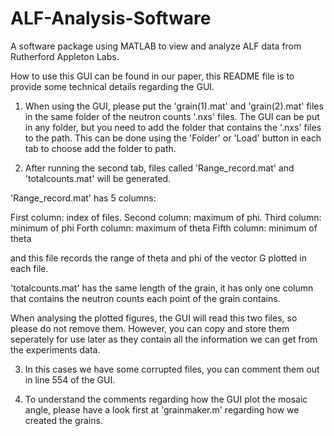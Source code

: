 # ALF-Analysis-Software
A software package using MATLAB to view and analyze ALF data from Rutherford Appleton Labs.

How to use this GUI can be found in our paper, this README file is to provide some technical details regarding the GUI.

1. When using the GUI, please put the 'grain(1).mat' and 'grain(2).mat' files in the same folder of the neutron counts '.nxs' files. The GUI can be put in any folder, but you need to add the folder that contains the '.nxs' files to the path. This can be done using the 'Folder' or 'Load' button in each tab to choose add the folder to path.

2. After running the second tab, files called 'Range_record.mat' and 'totalcounts.mat' will be generated.

'Range_record.mat' has 5 columns:

First column: index of files. Second column: maximum of phi. Third column: minimum of phi Forth column: maximum of theta Fifth column: minimum of theta

and this file records the range of theta and phi of the vector G plotted in each file.

'totalcounts.mat' has the same length of the grain, it has only one column that contains the neutron counts each point of the grain contains.

When analysing the plotted figures, the GUI will read this two files, so please do not remove them. However, you can copy and store them seperately for use later as they contain all the information we can get from the experiments data.

3. In this cases we have some corrupted files, you can comment them out in line 554 of the GUI.

4. To understand the comments regarding how the GUI plot the mosaic angle, please have a look first at 'grainmaker.m' regarding how we created the grains.
